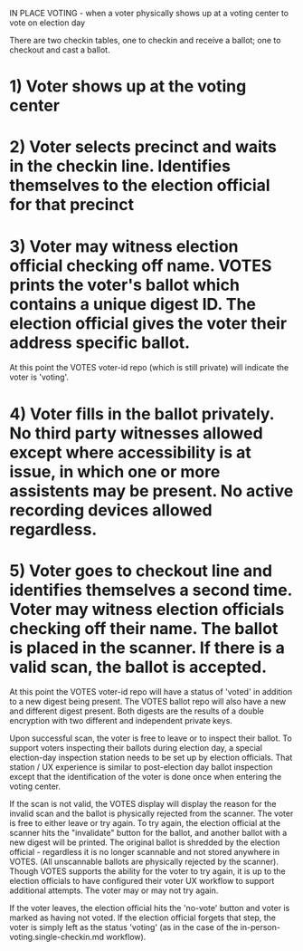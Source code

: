 IN PLACE VOTING - when a voter physically shows up at a voting center to vote on election day

There are two checkin tables, one to checkin and receive a ballot; one to checkout and cast a ballot.

# 1) Voter shows up at the voting center

# 2) Voter selects precinct and waits in the checkin line.  Identifies themselves to the election official for that precinct

# 3) Voter may witness election official checking off name.  VOTES prints the voter's ballot which contains a unique digest ID.  The election official gives the voter their address specific ballot.

At this point the VOTES voter-id repo (which is still private) will indicate the voter is 'voting'.

# 4) Voter fills in the ballot privately.  No third party witnesses allowed except where accessibility is at issue, in which one or more assistents may be present.  No active recording devices allowed regardless.

# 5) Voter goes to checkout line and identifies themselves a second time.  Voter may witness election officials checking off their name.  The ballot is placed in the scanner.  If there is a valid scan, the ballot is accepted.

At this point the VOTES voter-id repo will have a status of 'voted' in addition to a new digest being present.  The VOTES ballot repo will also have a new and different digest present.  Both digests are the results of a double encryption with two different and independent private keys.

Upon successful scan, the voter is free to leave or to inspect their ballot.  To support voters inspecting their ballots during election day, a special election-day inspection station needs to be set up by election officials.  That station / UX experience is similar to post-election day ballot inspection except that the identification of the voter is done once when entering the voting center.

If the scan is not valid, the VOTES display will display the reason for the invalid scan and the ballot is physically rejected from the scanner.  The voter is free to either leave or try again.  To try again, the election official at the scanner hits the "invalidate" button for the ballot, and another ballot with a new digest will be printed.  The original ballot is shredded by the election official - regardless it is no longer scannable and not stored anywhere in VOTES.  (All unscannable ballots are physically rejected by the scanner).  Though VOTES supports the ability for the voter to try again, it is up to the election officials to have configured their voter UX workflow to support additional attempts.  The voter may or may not try again.

If the voter leaves, the election official hits the 'no-vote' button and voter is marked as having not voted.  If the election official forgets that step, the voter is simply left as the status 'voting' (as in the case of the in-person-voting.single-checkin.md workflow).
